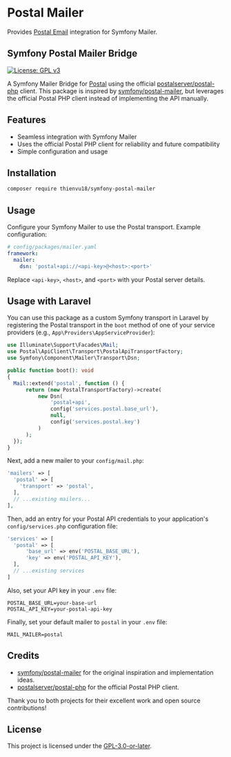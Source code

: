 Postal Mailer
=============

Provides [Postal Email](https://docs.postalserver.io/) integration for Symfony Mailer.

## Symfony Postal Mailer Bridge

[![License: GPL v3](https://img.shields.io/badge/License-GPLv3-blue.svg)](LICENSE)

A Symfony Mailer Bridge for [Postal](https://postalserver.io/) using the official [postalserver/postal-php](https://github.com/postalserver/postal-php) client. This package is inspired by [symfony/postal-mailer](https://github.com/symfony/postal-mailer), but leverages the official Postal PHP client instead of implementing the API manually.

## Features
- Seamless integration with Symfony Mailer
- Uses the official Postal PHP client for reliability and future compatibility
- Simple configuration and usage

## Installation

```bash
composer require thienvu18/symfony-postal-mailer
```

## Usage

Configure your Symfony Mailer to use the Postal transport. Example configuration:

```yaml
# config/packages/mailer.yaml
framework:
  mailer:
    dsn: 'postal+api://<api-key>@<host>:<port>'
```

Replace `<api-key>`, `<host>`, and `<port>` with your Postal server details.

## Usage with Laravel

You can use this package as a custom Symfony transport in Laravel by registering the Postal transport in the `boot` method of one of your service providers (e.g., `App\Providers\AppServiceProvider`):

```php
use Illuminate\Support\Facades\Mail;
use Postal\ApiClient\Transport\PostalApiTransportFactory;
use Symfony\Component\Mailer\Transport\Dsn;

public function boot(): void
{
  Mail::extend('postal', function () {
      return (new PostalTransportFactory)->create(
          new Dsn(
              'postal+api',
              config('services.postal.base_url'),
              null,
              config('services.postal.key')
          )
      );
  });
}
```

Next, add a new mailer to your `config/mail.php`:

```php
'mailers' => [
  'postal' => [
    'transport' => 'postal',
  ],
  // ...existing mailers...
],
```
Then, add an entry for your Postal API credentials to your application's `config/services.php` configuration file:

```php
'services' => [
  'postal' => [
      'base_url' => env('POSTAL_BASE_URL'),
      'key' => env('POSTAL_API_KEY'),
  ],
  // ...existing services
]
```

Also, set your API key in your `.env` file:

```env
POSTAL_BASE_URL=your-base-url
POSTAL_API_KEY=your-postal-api-key
```

Finally, set your default mailer to `postal` in your `.env` file:

```dotenv
MAIL_MAILER=postal
```


## Credits

- [symfony/postal-mailer](https://github.com/symfony/postal-mailer) for the original inspiration and implementation ideas.
- [postalserver/postal-php](https://github.com/postalserver/postal-php) for the official Postal PHP client.

Thank you to both projects for their excellent work and open source contributions!

## License

This project is licensed under the [GPL-3.0-or-later](LICENSE).

